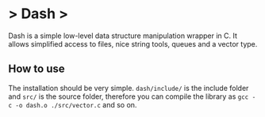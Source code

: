 # > Dash >
Dash is a simple low-level data structure manipulation wrapper in C. It allows simplified access to files, nice string tools, queues and a vector type.

## How to use
The installation should be very simple. `dash/include/` is the include folder and `src/` is the source folder, therefore you can compile the library as `gcc -c -o dash.o ./src/vector.c` and so on.
